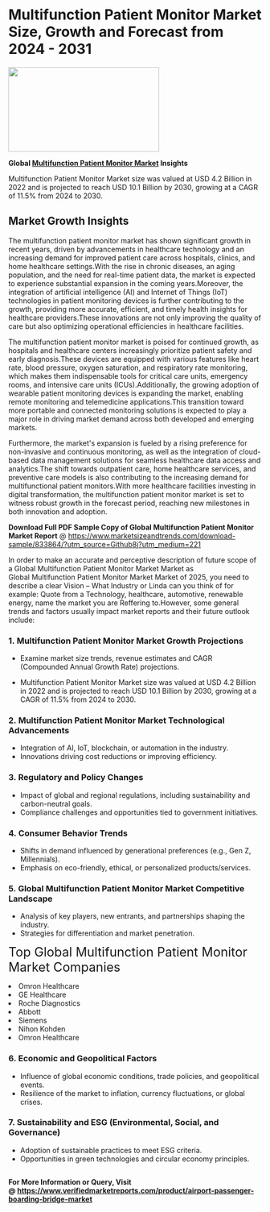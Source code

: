 <H1>Multifunction Patient Monitor Market Size, Growth and Forecast from 2024 - 2031</H1><img class="aligncenter size-medium wp-image-584254" src="https://thirdeyenews.in/wp-content/uploads/2024/09/Global-Market-Research-300x168.jpeg" alt="" width="300" height="168" /><p><strong>Global&nbsp;<a href="https://www.marketsizeandtrends.com/download-sample/833864/?utm_source=Github8j?utm_medium=221">Multifunction Patient Monitor Market</a> Insights</strong></p><p>Multifunction Patient Monitor Market size was valued at USD 4.2 Billion in 2022 and is projected to reach USD 10.1 Billion by 2030, growing at a CAGR of 11.5% from 2024 to 2030.</p><p><h2>Market Growth Insights</h2> <p>The multifunction patient monitor market has shown significant growth in recent years, driven by advancements in healthcare technology and an increasing demand for improved patient care across hospitals, clinics, and home healthcare settings.With the rise in chronic diseases, an aging population, and the need for real-time patient data, the market is expected to experience substantial expansion in the coming years.Moreover, the integration of artificial intelligence (AI) and Internet of Things (IoT) technologies in patient monitoring devices is further contributing to the growth, providing more accurate, efficient, and timely health insights for healthcare providers.These innovations are not only improving the quality of care but also optimizing operational efficiencies in healthcare facilities.</p> <p>The multifunction patient monitor market is poised for continued growth, as hospitals and healthcare centers increasingly prioritize patient safety and early diagnosis.These devices are equipped with various features like heart rate, blood pressure, oxygen saturation, and respiratory rate monitoring, which makes them indispensable tools for critical care units, emergency rooms, and intensive care units (ICUs).Additionally, the growing adoption of wearable patient monitoring devices is expanding the market, enabling remote monitoring and telemedicine applications.This transition toward more portable and connected monitoring solutions is expected to play a major role in driving market demand across both developed and emerging markets.</p> <p>Furthermore, the market's expansion is fueled by a rising preference for non-invasive and continuous monitoring, as well as the integration of cloud-based data management solutions for seamless healthcare data access and analytics.The shift towards outpatient care, home healthcare services, and preventive care models is also contributing to the increasing demand for multifunctional patient monitors.With more healthcare facilities investing in digital transformation, the multifunction patient monitor market is set to witness robust growth in the forecast period, reaching new milestones in both innovation and adoption.</p> <p></p><p><span class=""><strong>Download Full PDF Sample Copy of Global Multifunction Patient Monitor Market Report</strong> @ <a href="https://www.marketsizeandtrends.com/download-sample/833864/?utm_source=Github8j?utm_medium=221" target="_blank">https://www.marketsizeandtrends.com/download-sample/833864/?utm_source=Github8j?utm_medium=221</a></span></p><p>In order to make an accurate and perceptive description of future scope of a Global&nbsp;Multifunction Patient Monitor Market Market as Global&nbsp;Multifunction Patient Monitor Market Market of 2025, you need to describe a clear Vision &ndash; What Industry or Linda can you think of for example: Quote from a Technology, healthcare, automotive, renewable energy, name the market you are Reffering to.However, some general trends and factors usually impact market reports and their future outlook include:</p><h3>1.&nbsp;<strong>Multifunction Patient Monitor Market Growth Projections</strong></h3><ul><li>Examine market size trends, revenue estimates and CAGR (Compounded Annual Growth Rate) projections.</li><li><p>Multifunction Patient Monitor Market size was valued at USD 4.2 Billion in 2022 and is projected to reach USD 10.1 Billion by 2030, growing at a CAGR of 11.5% from 2024 to 2030.</p></li></ul><h3>2.&nbsp;<strong>Multifunction Patient Monitor Market Technological Advancements</strong></h3><ul><li>Integration of AI, IoT, blockchain, or automation in the industry.</li><li>Innovations driving cost reductions or improving efficiency.</li></ul><h3>3.&nbsp;<strong>Regulatory and Policy Changes</strong></h3><ul><li>Impact of global and regional regulations, including sustainability and carbon-neutral goals.</li><li>Compliance challenges and opportunities tied to government initiatives.</li></ul><h3>4.&nbsp;<strong>Consumer Behavior Trends</strong></h3><ul><li>Shifts in demand influenced by generational preferences (e.g., Gen Z, Millennials).</li><li>Emphasis on eco-friendly, ethical, or personalized products/services.</li></ul><h3>5.&nbsp;<strong>Global Multifunction Patient Monitor Market Competitive Landscape</strong></h3><ul><li>Analysis of key players, new entrants, and partnerships shaping the industry.</li><li>Strategies for differentiation and market penetration.</li></ul><p data-pm-slice="1 1 []"><span style="color: inherit; font-family: inherit; font-size: 25px;">Top Global Multifunction Patient Monitor Market Companies</span></p><div class="" data-test-id=""><p><li>Omron Healthcare</li><li> GE Healthcare</li><li> Roche Diagnostics</li><li> Abbott</li><li> Siemens</li><li> Nihon Kohden</li><li> Omron Healthcare</li></p></div><h3>6.&nbsp;<strong>Economic and Geopolitical Factors</strong></h3><ul><li>Influence of global economic conditions, trade policies, and geopolitical events.</li><li>Resilience of the market to inflation, currency fluctuations, or global crises.</li></ul><h3>7.&nbsp;<strong>Sustainability and ESG (Environmental, Social, and Governance)</strong></h3><ul><li>Adoption of sustainable practices to meet ESG criteria.</li><li>Opportunities in green technologies and circular economy principles.</li></ul><h2><strong style="font-size: 14px;">For More Information or Query, Visit @&nbsp;</strong><a style="background-color: #ffffff; font-size: 14px;" href="https://www.marketsizeandtrends.com/report/multifunction-patient-monitor-market/" target="_blank">https://www.verifiedmarketreports.com/product/airport-passenger-boarding-bridge-market</a></h2>